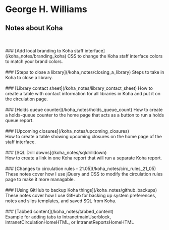 # George H. Williams

## Notes about Koha
<br />
<br />
### [Add local branding to Koha staff interface](/koha_notes/branding_koha)
CSS to change the Koha staff interface colors to match your brand colors.<br />
<br />
### [Steps to close a library](/koha_notes/closing_a_library)
Steps to take in Koha to close a library.<br />
<br />
### [Library contact sheet](/koha_notes/library_contact_sheet)
How to create a table with contact information for all libraries in Koha and put it on the circulation page.<br />
<br />
### [Holds queue counter](/koha_notes/holds_queue_count)
How to create a holds-queue counter to the home page that acts as a button to run a holds queue report.<br />
<br />
### [Upcoming closures](/koha_notes/upcoming_closures)
<br />
How to create a table showing upcoming closures on the home page of the staff interface.<br />
<br />
### [SQL Drill downs](/koha_notes/sqldrilldown)
<br />
How to create a link in one Koha report that will run a separate Koha report.<br />
<br />
### [Changes to circulation rules - 21.05](/koha_notes/circ_rules_21_05)
<br />
These notes cover how I use jQuery and CSS to modify the circulation rules page to make it more managable.<br />
<br />
### [Using GitHub to backup Koha things](/koha_notes/github_backups)
<br />
These notes cover how I use GitHub for backing up system preferences, notes and slips templates, and saved SQL from Koha.<br />
<br />
### [Tabbed content](/koha_notes/tabbed_content)
<br />
Example for adding tabs to IntranetmainUserblock, IntranetCirculationHomeHTML, or IntranetReportsHomeHTML<br />
